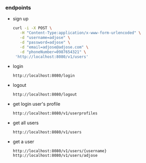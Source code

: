 ### endpoints
- sign up
    ```bash
    curl -i -X POST \
       -H "Content-Type:application/x-www-form-urlencoded" \
       -d "username=adjose" \
       -d "password=adjose" \
       -d "email=adjose@adjose.com" \
       -d "phoneNumber=0987654321" \
     'http://localhost:8080/v1/users'
    ```
- login
    ```
    http://localhost:8080/login
    ```
- logout
    ```
    http://localhost:8080/logout
    ```
- get login user's profile
    ```
    http://localhost:8080/v1/userprofiles
    ```
- get all users
    ```
    http://localhost:8080/v1/users
    ```
- get a user
    ```
    http://localhost:8080/v1/users/{username}
    http://localhost:8080/v1/users/adjose
    ```